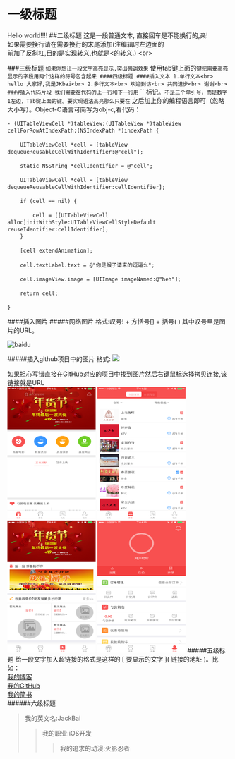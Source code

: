# 一级标题
Hello world!!!!
##二级标题
这是一段普通文本,
直接回车是不能换行的,亲!<br>
如果需要换行请在需要换行的末尾添加(注编辑时左边面的<br>前加了反斜杠\,目的是实现转义,也就是<的转义.) \<br>

###三级标题
`如果你想让一段文字高亮显示,突出强调效果`
使用tab键上面的`键把需要高亮显示的字段用两个这样的符号包含起来
####四级标题
####插入文本
1.单行文本<br>
    hello 大家好,我是JKbai<br>
2.多行文本<br>
    欢迎到访<br>
    共同进步<br>
    谢谢<br>
####插入代码片段
我们需要在代码的上一行和下一行用` `` 标记。``` 不是三个单引号，而是数字1左边，Tab键上面的键。要实现语法高亮那么只要在 ``` 之后加上你的编程语言即可（忽略大小写）。Object-C语言可简写为obj-c,看代码：
```obj-c
- (UITableViewCell *)tableView:(UITableView *)tableView cellForRowAtIndexPath:(NSIndexPath *)indexPath {

    UITableViewCell *cell = [tableView dequeueReusableCellWithIdentifier:@"cell"];

    static NSString *cellIdentifier = @"cell";

    UITableViewCell *cell = [tableView dequeueReusableCellWithIdentifier:cellIdentifier];

    if (cell == nil) {

        cell = [[UITableViewCell alloc]initWithStyle:UITableViewCellStyleDefault reuseIdentifier:cellIdentifier];
    }

    [cell extendAnimation];

    cell.textLabel.text = @"你是猴子请来的逗逼么";

    cell.imageView.image = [UIImage imageNamed:@"heh"];

    return cell;

}
```


####插入图片
#####网络图片
格式:叹号\! + 方括号\[\] + 括号\( \) 其中叹号里是图片的URL。<br>

![baidu](http://www.baidu.com/img/bdlogo.gif "百度logo")  <br>

#####插入github项目中的图片
格式:  <img src="https://github.com/需要上传的图片在项目中的路径(找到相关项目中对应的图片直接拷贝图片链接即可)" width=图片宽度 height=图片高度></img>

如果担心写错直接在GitHub对应的项目中找到图片然后右键鼠标选择拷贝连接,该链接就是URL<br>
<img src="https://github.com/JKbai/Test/blob/master/Test/1.PNG" width=200px height=300px></img>
<img src="https://github.com/JKbai/Test/blob/master/Test/2.PNG" width=200px height=300px></img>
<img src="https://github.com/JKbai/Test/blob/master/Test/3.PNG" width=200px height=300px></img>
<img src="https://github.com/JKbai/Test/blob/master/Test/4.PNG" width=200px height=300px></img>
#####五级标题
给一段文字加入超链接的格式是这样的 \[ 要显示的文字 \]\( 链接的地址 \)。比如：<br>
[我的博客](http://www.cnblogs.com/yinxiao-bai1014/)<br>
[我的GitHub](https://github.com/JKbai)<br>
[我的简书](http://www.jianshu.com/users/46a9daddd47b/timeline)<br>
######六级标题
>我的英文名:JackBai<br>
>>我的职业:iOS开发<br>
>>>我的追求的动漫:火影忍者

